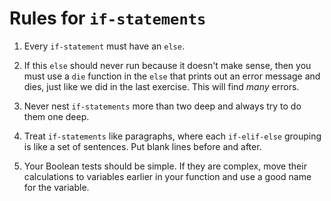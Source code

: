 # Rules for `if-statements`
1. Every `if-statement` must have an `else`.

2. If this `else` should never run because it doesn't make sense, then you must use a `die` function in the `else` that prints out an error message and dies, just like we did in the last exercise. This will find _many_ errors.
3. Never nest `if-statements` more than two deep and always try to do them one deep.

4. Treat `if-statements` like paragraphs, where each `if-elif-else` grouping is like a set of sentences. Put blank lines before and after.
5. Your Boolean tests should be simple. If they are complex, move their calculations to variables earlier in your function and use a good name for the variable.
